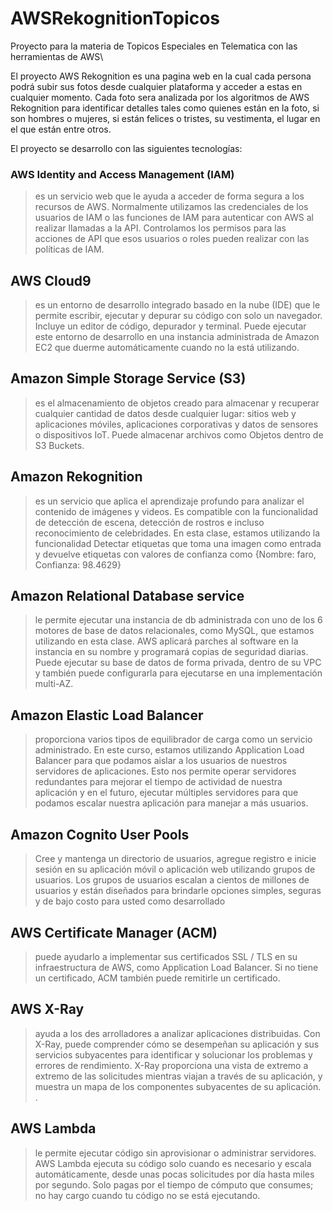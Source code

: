 # AWSRekognitionTopicos
Proyecto para la materia de Topicos Especiales en Telematica con las herramientas de AWS\

 El proyecto AWS Rekognition es una pagina web en la cual cada persona podrá subir sus fotos desde cualquier plataforma y acceder a estas en cualquier momento. Cada foto sera analizada por los algoritmos de AWS Rekognition para identificar detalles tales como quienes están en la foto, si son hombres o mujeres, si están felices o tristes, su vestimenta, el lugar en el que están entre otros. 

 El proyecto se desarrollo con las siguientes tecnologías:

 ###  AWS Identity and Access Management (IAM)
> es un servicio web que le ayuda a acceder de forma segura a los recursos de AWS. Normalmente utilizamos las credenciales de los usuarios de IAM o las funciones de IAM para autenticar con AWS al realizar llamadas a la API. Controlamos los permisos para las acciones de API que esos usuarios o roles pueden realizar con las políticas de IAM.

## AWS Cloud9
> es un entorno de desarrollo integrado basado en la nube (IDE) que le permite escribir, ejecutar y depurar su código con solo un navegador. Incluye un editor de código, depurador y terminal. Puede ejecutar este entorno de desarrollo en una instancia administrada de Amazon EC2 que duerme automáticamente cuando no la está utilizando.

 ## Amazon Simple Storage Service (S3)
> es el almacenamiento de objetos creado para almacenar y recuperar cualquier cantidad de datos desde cualquier lugar: sitios web y aplicaciones móviles, aplicaciones corporativas y datos de sensores o dispositivos IoT. Puede almacenar archivos como Objetos dentro de S3 Buckets.

## Amazon Rekognition 
> es un servicio que aplica el aprendizaje profundo para analizar el contenido de imágenes y videos. Es compatible con la funcionalidad de detección de escena, detección de rostros e incluso reconocimiento de celebridades. En esta clase, estamos utilizando la funcionalidad Detectar etiquetas que toma una imagen como entrada y devuelve etiquetas con valores de confianza como {Nombre: faro, Confianza: 98.4629}

## Amazon Relational Database service
> le permite ejecutar una instancia de db administrada con uno de los 6 motores de base de datos relacionales, como MySQL, que estamos utilizando en esta clase. AWS aplicará parches al software en la instancia en su nombre y programará copias de seguridad diarias. Puede ejecutar su base de datos de forma privada, dentro de su VPC y también puede configurarla para ejecutarse en una implementación multi-AZ.

## Amazon Elastic Load Balancer
> proporciona varios tipos de equilibrador de carga como un servicio administrado. En este curso, estamos utilizando Application Load Balancer para que podamos aislar a los usuarios de nuestros servidores de aplicaciones. Esto nos permite operar servidores redundantes para mejorar el tiempo de actividad de nuestra aplicación y en el futuro, ejecutar múltiples servidores para que podamos escalar nuestra aplicación para manejar a más usuarios.

## Amazon Cognito User Pools
> Cree y mantenga un directorio de usuarios, agregue registro e inicie sesión en su aplicación móvil o aplicación web utilizando grupos de usuarios. Los grupos de usuarios escalan a cientos de millones de usuarios y están diseñados para brindarle opciones simples, seguras y de bajo costo para usted como desarrollado

## AWS Certificate Manager (ACM) 
> puede ayudarlo a implementar sus certificados SSL / TLS en su infraestructura de AWS, como Application Load Balancer. Si no tiene un certificado, ACM también puede remitirle un certificado.

## AWS X-Ray 
> ayuda a los des arrolladores a analizar aplicaciones distribuidas. Con X-Ray, puede comprender cómo se desempeñan su aplicación y sus servicios subyacentes para identificar y solucionar los problemas y errores de rendimiento. X-Ray proporciona una vista de extremo a extremo de las solicitudes mientras viajan a través de su aplicación, y muestra un mapa de los componentes subyacentes de su aplicación.
.
## AWS Lambda
> le permite ejecutar código sin aprovisionar o administrar servidores. AWS Lambda ejecuta su código solo cuando es necesario y escala automáticamente, desde unas pocas solicitudes por día hasta miles por segundo. Solo pagas por el tiempo de cómputo que consumes; no hay cargo cuando tu código no se está ejecutando.
